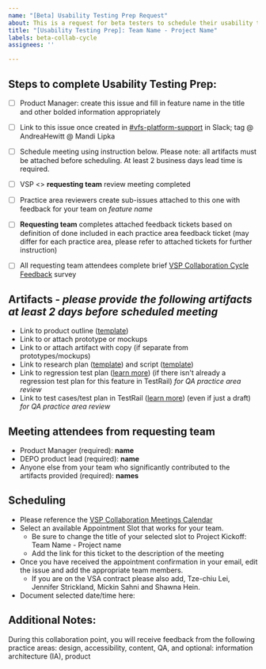 ```yaml
---
name: "[Beta] Usability Testing Prep Request"
about: This is a request for beta testers to schedule their usability testing.
title: "[Usability Testing Prep]: Team Name - Project Name"
labels: beta-collab-cycle
assignees: ''

---
```


## Steps to complete Usability Testing Prep: 
- [ ] Product Manager: create this issue and fill in feature name in the title and other bolded information appropriately
- [ ] Link to this issue once created in [#vfs-platform-support](https://dsva.slack.com/channels/vfs-platform-support) in Slack; tag @ AndreaHewitt @ Mandi Lipka
- [ ] Schedule meeting using instruction below. Please note: all artifacts must be attached before scheduling. At least 2 business days lead time is required.

- [ ] VSP <> **requesting team** review meeting completed
- [ ] Practice area reviewers create sub-issues attached to this one with feedback for your team on *feature name*
- [ ] **Requesting team** completes attached feedback tickets based on definition of done included in each practice area feedback ticket (may differ for each practice area, please refer to attached tickets for further instruction)
- [ ] All requesting team attendees complete brief [VSP Collaboration Cycle Feedback](https://adhoc.optimalworkshop.com/questions/20260uu8-0-0/questions/before) survey

## Artifacts - _please provide the following artifacts at least 2 days before scheduled meeting_
- Link to product outline ([template](https://github.com/department-of-veterans-affairs/va.gov-team/blob/master/platform/product-management/product-outline-template.md))
- Link to or attach prototype or mockups
- Link to or attach artifact with copy (if separate from prototypes/mockups)
- Link to research plan ([template](https://github.com/department-of-veterans-affairs/va.gov-team/blob/master/platform/research/research-plan-template.md)) and script ([template](https://github.com/department-of-veterans-affairs/va.gov-team/blob/master/platform/research/planning/conversation-guide-template.md))
- Link to regression test plan ([learn more](https://github.com/department-of-veterans-affairs/va.gov-team/blob/master/platform/quality-assurance/qa-artifacts.md#regression-test-plan)) (if there isn't already a regression test plan for this feature in TestRail) _for QA practice area review_
- Link to test cases/test plan in TestRail ([learn more](https://github.com/department-of-veterans-affairs/va.gov-team/blob/master/platform/quality-assurance/qa-artifacts.md#test-plan)) (even if just a draft) _for QA practice area review_

## Meeting attendees from **requesting team**
- Product Manager (required): **name**
- DEPO product lead (required): **name**
- Anyone else from your team who significantly contributed to the artifacts provided (required): **names**

## Scheduling
- Please reference the [VSP Collaboration Meetings Calendar](https://calendar.google.com/calendar/selfsched?sstoken=UUptdzJzeV9sbEZMfGRlZmF1bHR8NjYyMTQ2NGI5MTNmN2UzMTAzOTUzOGExY2Q0NDA4OWI) 
- Select an available Appointment Slot that works for your team.
  - Be sure to change the title of your selected slot to Project Kickoff: Team Name - Project name
  - Add the link for this ticket to the description of the meeting
- Once you have received the appointment confirmation in your email, edit the issue and add the appropriate team members. 
  - If you are on the VSA contract please also add, Tze-chiu Lei, Jennifer Strickland, Mickin Sahni and Shawna Hein.
- Document selected date/time here:

## Additional Notes: 
During this collaboration point, you will receive feedback from the following practice areas: design, accessibility, content, QA, and optional: information architecture (IA), product
